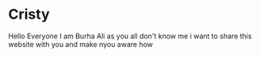 # Cristy
Hello Everyone I am Burha Ali as you all don't know me 
i want to share this website with you and make nyou aware how 